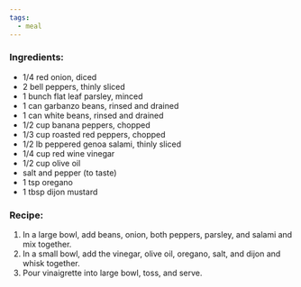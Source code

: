 ```yaml
---
tags:
  - meal
---
```

### Ingredients:
- 1/4 red onion, diced
- 2 bell peppers, thinly sliced
- 1 bunch flat leaf parsley, minced
- 1 can garbanzo beans, rinsed and drained
- 1 can white beans, rinsed and drained
- 1/2 cup banana peppers, chopped
- 1/3 cup roasted red peppers, chopped
- 1/2 lb peppered genoa salami, thinly sliced
- 1/4 cup red wine vinegar
- 1/2 cup olive oil
- salt and pepper (to taste)
- 1 tsp oregano
- 1 tbsp dijon mustard

### Recipe:
1. In a large bowl, add beans, onion, both peppers, parsley, and salami and mix together.
2. In a small bowl, add the vinegar, olive oil, oregano, salt, and dijon and whisk together.
3. Pour vinaigrette into large bowl, toss, and serve. 